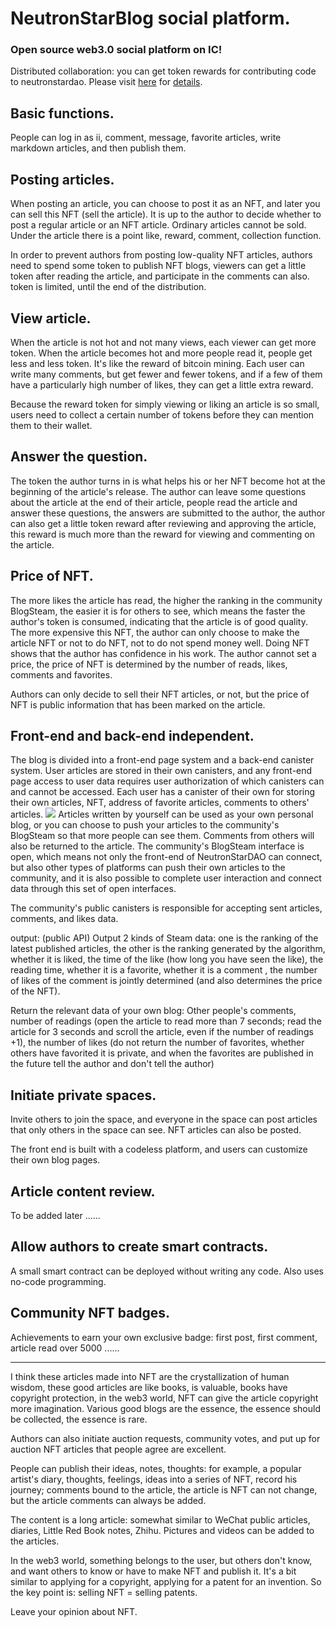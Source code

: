 # NeutronStarBlog social platform.
### Open source web3.0 social platform on IC!
Distributed collaboration: you can get token rewards for contributing code to neutronstardao. Please visit <a href="https://github.com/users/NeutronStarPRO/projects/3">here</a> for <a href="https://github.com/NeutronStarPRO/NeutronStarDAO/blob/main/DistributedCollaborativeContribution.md">details</a>.
## Basic functions.
People can log in as ii, comment, message, favorite articles, write markdown articles, and then publish them.

## Posting articles.
When posting an article, you can choose to post it as an NFT, and later you can sell this NFT (sell the article).
It is up to the author to decide whether to post a regular article or an NFT article. Ordinary articles cannot be sold.
Under the article there is a point like, reward, comment, collection function.

In order to prevent authors from posting low-quality NFT articles, authors need to spend some token to publish NFT blogs, viewers can get a little token after reading the article, and participate in the comments can also. token is limited, until the end of the distribution.

## View article.
When the article is not hot and not many views, each viewer can get more token. When the article becomes hot and more people read it, people get less and less token. It's like the reward of bitcoin mining. Each user can write many comments, but get fewer and fewer tokens, and if a few of them have a particularly high number of likes, they can get a little extra reward.

Because the reward token for simply viewing or liking an article is so small, users need to collect a certain number of tokens before they can mention them to their wallet.

## Answer the question.
The token the author turns in is what helps his or her NFT become hot at the beginning of the article's release. The author can leave some questions about the article at the end of their article, people read the article and answer these questions, the answers are submitted to the author, the author can also get a little token reward after reviewing and approving the article, this reward is much more than the reward for viewing and commenting on the article.

## Price of NFT.
The more likes the article has read, the higher the ranking in the community BlogSteam, the easier it is for others to see, which means the faster the author's token is consumed, indicating that the article is of good quality. The more expensive this NFT, the author can only choose to make the article NFT or not to do NFT, not to do not spend money well. Doing NFT shows that the author has confidence in his work. The author cannot set a price, the price of NFT is determined by the number of reads, likes, comments and favorites.

Authors can only decide to sell their NFT articles, or not, but the price of NFT is public information that has been marked on the article.

## Front-end and back-end independent.
The blog is divided into a front-end page system and a back-end canister system.
User articles are stored in their own  canisters, and any front-end page access to user data requires user authorization of which  canisters can and cannot be accessed.
Each user has a  canister of their own for storing their own articles, NFT, address of favorite articles, comments to others' articles.
![](https://github.com/NeutronStarPRO/NeutronStarDAO/blob/main/img/img-readme1.png)
Articles written by yourself can be used as your own personal blog, or you can choose to push your articles to the community's BlogSteam so that more people can see them. Comments from others will also be returned to the article.
The community's BlogSteam interface is open, which means not only the front-end of NeutronStarDAO can connect, but also other types of platforms can push their own articles to the community, and it is also possible to complete user interaction and connect data through this set of open interfaces.

The community's public canisters is responsible for accepting sent articles, comments, and likes data.

output: (public API)
Output 2 kinds of Steam data: one is the ranking of the latest published articles, the other is the ranking generated by the algorithm, whether it is liked, the time of the like (how long you have seen the like), the reading time, whether it is a favorite, whether it is a comment , the number of likes of the comment is jointly determined (and also determines the price of the NFT).

Return the relevant data of your own blog:
Other people's comments, number of readings (open the article to read more than 7 seconds; read the article for 3 seconds and scroll the article, even if the number of readings +1), the number of likes (do not return the number of favorites, whether others have favorited it is private, and when the favorites are published in the future tell the author and don't tell the author)

## Initiate private spaces.
Invite others to join the space, and everyone in the space can post articles that only others in the space can see. NFT articles can also be posted.

The front end is built with a codeless platform, and users can customize their own blog pages.

## Article content review.
To be added later ......

## Allow authors to create smart contracts.
A small smart contract can be deployed without writing any code. Also uses no-code programming.

## Community NFT badges.
Achievements to earn your own exclusive badge: first post, first comment, article read over 5000 ......

---

I think these articles made into NFT are the crystallization of human wisdom, these good articles are like books, is valuable, books have copyright protection, in the web3 world, NFT can give the article copyright more imagination. Various good blogs are the essence, the essence should be collected, the essence is rare.

Authors can also initiate auction requests, community votes, and put up for auction NFT articles that people agree are excellent.

People can publish their ideas, notes, thoughts: for example, a popular artist's diary, thoughts, feelings, ideas into a series of NFT, record his journey; comments bound to the article, the article is NFT can not change, but the article comments can always be added.

The content is a long article: somewhat similar to WeChat public articles, diaries, Little Red Book notes, Zhihu. Pictures and videos can be added to the articles.

In the web3 world, something belongs to the user, but others don't know, and want others to know or have to make NFT and publish it. It's a bit similar to applying for a copyright, applying for a patent for an invention.
So the key point is: selling NFT = selling patents.

Leave your opinion about NFT.
